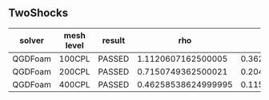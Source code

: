 TwoShocks
---------------------

|solver|mesh level|result|rho|U |p |e |
|------|----------|------|---|--|--|--|
QGDFoam|100CPL|PASSED|1.1120607162500005|0.36236595875000055|36.36619181374995|8.506686092499997|
QGDFoam|200CPL|PASSED|0.7150749362500021|0.2043010912500001|20.46007333875|5.739879272499987|
QGDFoam|400CPL|PASSED|0.46258538624999995|0.11526645374999994|11.453403103749988|3.8739155875000044|
